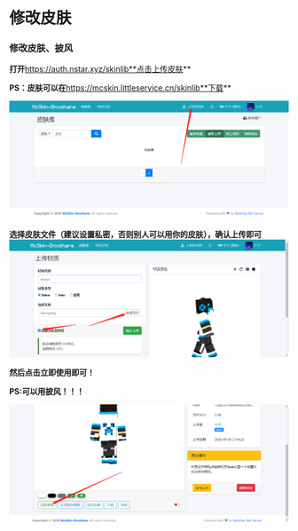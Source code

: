 # 修改皮肤

### 修改皮肤、披风

**打开**https://auth.nstar.xyz/skinlib**点击上传皮肤**

**PS：皮肤可以在**https://mcskin.littleservice.cn/skinlib**下载**

![img](4.assets/word-image-21.png)

**选择皮肤文件（建议设置私密，否则别人可以用你的皮肤），确认上传即可** ![img](4.assets/word-image-22.png)

**然后点击立即使用即可！**

**PS:可以用披风！！！**

![img](4.assets/word-image-23.png)